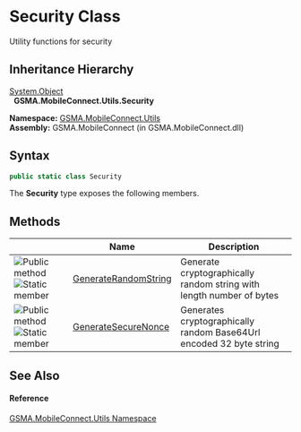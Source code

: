 Security Class
==============
Utility functions for security


Inheritance Hierarchy
---------------------
[System.Object][1]  
  **GSMA.MobileConnect.Utils.Security**  

**Namespace:** [GSMA.MobileConnect.Utils][2]  
**Assembly:** GSMA.MobileConnect (in GSMA.MobileConnect.dll)

Syntax
------

```csharp
public static class Security
```

The **Security** type exposes the following members.


Methods
-------

                                 | Name                      | Description                                                          
-------------------------------- | ------------------------- | -------------------------------------------------------------------- 
![Public method]![Static member] | [GenerateRandomString][3] | Generate cryptographically random string with length number of bytes 
![Public method]![Static member] | [GenerateSecureNonce][4]  | Generates cryptographically random Base64Url encoded 32 byte string  


See Also
--------

#### Reference
[GSMA.MobileConnect.Utils Namespace][2]  

[1]: http://msdn.microsoft.com/en-us/library/e5kfa45b
[2]: ../README.md
[3]: GenerateRandomString.md
[4]: GenerateSecureNonce.md
[5]: ../../_icons/Help.png
[Public method]: ../../_icons/pubmethod.gif "Public method"
[Static member]: ../../_icons/static.gif "Static member"